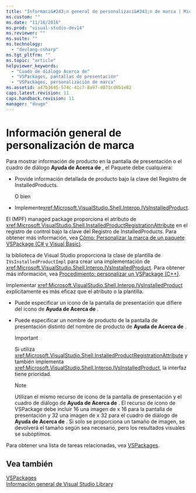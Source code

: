 ```yaml
---
title: "Informaci&#243;n general de personalizaci&#243;n de marca | Microsoft Docs"
ms.custom: ""
ms.date: "11/16/2016"
ms.prod: "visual-studio-dev14"
ms.reviewer: ""
ms.suite: ""
ms.technology: 
  - "devlang-csharp"
ms.tgt_pltfrm: ""
ms.topic: "article"
helpviewer_keywords: 
  - "Cuado de diálogo Acerca de"
  - "VSPackages, pantallas de presentación"
  - "VSPackages, personalización de marca"
ms.assetid: a47b3645-574c-41c7-8a97-d071cd6b1e82
caps.latest.revision: 11
caps.handback.revision: 11
manager: "douge"
---
```

# Informaci&#243;n general de personalizaci&#243;n de marca
Para mostrar información de producto en la pantalla de presentación o el cuadro de diálogo **Ayuda de Acerca de** , el Paquete debe cualquiera:  
  
-   Provide información detallada de producto bajo la clave del Registro de InstalledProducts.  
  
     O bien  
  
-   Implemente<xref:Microsoft.VisualStudio.Shell.Interop.IVsInstalledProduct>.  
  
 El \(MPF\) managed package proporciona el atributo de <xref:Microsoft.VisualStudio.Shell.InstalledProductRegistrationAttribute> en el registro de control bajo la clave del Registro de InstalledProducts.  Para obtener más información, vea [Cómo: Personalizar la marca de un paquete VSPackage \(C\# y Visual Basic\)](../misc/how-to-brand-a-vspackage-csharp-and-visual-basic.md).  
  
 la biblioteca de Visual Studio proporciona la clase de plantilla de `IVsInstalledProductImpl` para crear una implementación de <xref:Microsoft.VisualStudio.Shell.Interop.IVsInstalledProduct>.  Para obtener más información, vea [Procedimiento: personalizar un VSPackage \(C\+\+\)](../misc/how-to-brand-a-vspackage-cpp.md).  
  
 Implementar <xref:Microsoft.VisualStudio.Shell.Interop.IVsInstalledProduct> explícitamente es más eficaz que el atributo o la plantilla.  
  
-   Puede especificar un icono de la pantalla de presentación que difiere del icono de **Ayuda de Acerca de** .  
  
-   Puede especificar un nombre de producto de la pantalla de presentación distinto del nombre de producto de **Ayuda de Acerca de** .  
  
    > [!IMPORTANT]
    >  Si utiliza <xref:Microsoft.VisualStudio.Shell.InstalledProductRegistrationAttribute> y también implementa <xref:Microsoft.VisualStudio.Shell.Interop.IVsInstalledProduct>, la interfaz tiene prioridad.  
  
    > [!NOTE]
    >  Utilizan el mismo recurso de icono de la pantalla de presentación y el cuadro de diálogo de **Ayuda de Acerca de** .  El recurso de icono de VSPackage debe incluir 16 una imagen de x 16 para la pantalla de presentación y 32 una imagen de x 32 para el cuadro de diálogo de **Ayuda de Acerca de** .  Si solo se proporciona un tamaño de imagen, se devolverá el tamaño según sea necesario, pero los resultados visuales se subóptimos.  
  
 Para obtener una lista de tareas relacionadas, vea [VSPackages](../extensibility/internals/vspackages.md).  
  
## Vea también  
 [VSPackages](../extensibility/internals/vspackages.md)   
 [Información general de Visual Studio Library](../misc/visual-studio-library-overview.md)